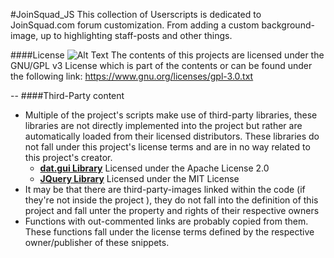 #JoinSquad_JS
This collection of Userscripts is dedicated to JoinSquad.com forum customization.
From adding a custom background-image, up to highlighting staff-posts and other things.

####License
![Alt Text](https://www.gnu.org/graphics/gplv3-88x31.png)
The contents of this projects are licensed under the GNU/GPL v3 License which is part of the contents or can be found under the following link: https://www.gnu.org/licenses/gpl-3.0.txt

--
####Third-Party content
* Multiple of the project's scripts make use of third-party libraries, these libraries are not directly implemented into the project but rather are automatically loaded from their licensed distributors. These libraries do not fall under this project's license terms and are in no way related to this project's creator.
  * [**dat.gui Library**](https://github.com/dataarts/dat.gui) Licensed under the Apache License 2.0
  * [**JQuery Library**](https://jquery.org) Licensed under the MIT License
* It may be that there are third-party-images linked within the code (if they're not inside the project ), they do not fall into the definition of this project and fall unter the property and rights of their respective owners
* Functions with out-commented links are probably copied from them. These functions fall under the license terms defined by the respective owner/publisher of these snippets.
